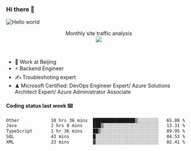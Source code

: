 ### Hi there 👋

<img src="https://raw.githubusercontent.com/sagar-viradiya/sagar-viradiya/master/resources/banner.png" alt="Hello world">
<p align="center"> 
 Monthly site traffic analysis <br/>
  <img src="https://profile-counter.glitch.me/youszoe/count.svg" />
</p>
<br/>

- 🍻 Work at Beijing 
- ⚡ Backend Engineer
- ✍️ Troubleshoting expert
- ♟  Microsoft Certified: DevOps Engineer Expert/ Azure Solutions Architect Expert/ Azure Administrator Associate

#### Coding status last week ⌨️

<!--START_SECTION:waka-->

```txt
Other            10 hrs 36 mins  ████████████████▒░░░░░░░░   65.88 %
Java             2 hrs 8 mins    ███▒░░░░░░░░░░░░░░░░░░░░░   13.31 %
TypeScript       1 hr 36 mins    ██▒░░░░░░░░░░░░░░░░░░░░░░   09.95 %
SQL              43 mins         █░░░░░░░░░░░░░░░░░░░░░░░░   04.53 %
XML              23 mins         ▓░░░░░░░░░░░░░░░░░░░░░░░░   02.41 %
```

<!--END_SECTION:waka-->

<br/>
<center><img src="http://ghchart.rshah.org/409ba5/yousazoe" alt="" /></center>


